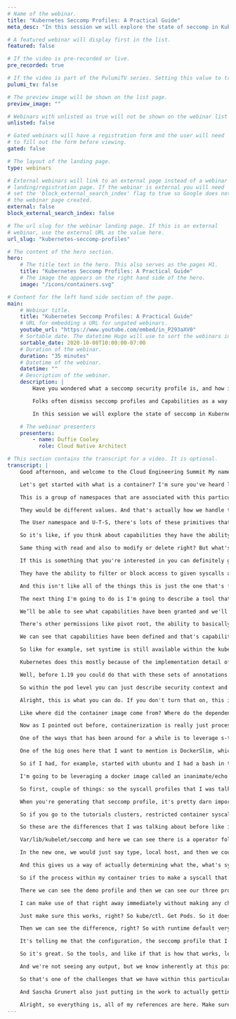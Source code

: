 ```yaml
---
# Name of the webinar.
title: "Kubernetes Seccomp Profiles: A Practical Guide"
meta_desc: "In this session we will explore the state of seccomp in Kubernetes and a couple of tools designed to make this more approachable."

# A featured webinar will display first in the list.
featured: false

# If the video is pre-recorded or live.
pre_recorded: true

# If the video is part of the PulumiTV series. Setting this value to true will list the video in the "PulumiTV" section.
pulumi_tv: false

# The preview image will be shown on the list page.
preview_image: ""

# Webinars with unlisted as true will not be shown on the webinar list
unlisted: false

# Gated webinars will have a registration form and the user will need
# to fill out the form before viewing.
gated: false

# The layout of the landing page.
type: webinars

# External webinars will link to an external page instead of a webinar
# landing/registration page. If the webinar is external you will need
# set the 'block_external_search_index' flag to true so Google does not index
# the webinar page created.
external: false
block_external_search_index: false

# The url slug for the webinar landing page. If this is an external
# webinar, use the external URL as the value here.
url_slug: "kubernetes-seccomp-profiles"

# The content of the hero section.
hero:
    # The title text in the hero. This also serves as the pages H1.
    title: "Kubernetes Seccomp Profiles: A Practical Guide"
    # The image the appears on the right hand side of the hero.
    image: "/icons/containers.svg"

# Content for the left hand side section of the page.
main:
    # Webinar title.
    title: "Kubernetes Seccomp Profiles: A Practical Guide"
    # URL for embedding a URL for ungated webinars.
    youtube_url: "https://www.youtube.com/embed/in_P293aXV0"
    # Sortable date. The datetime Hugo will use to sort the webinars in date order.
    sortable_date: 2020-10-08T10:00:00-07:00
    # Duration of the webinar.
    duration: "35 minutes"
    # Datetime of the webinar.
    datetime: ""
    # Description of the webinar.
    description: |
        Have you wondered what a seccomp security profile is, and how it relates to Linux Capabilities?

        Folks often dismiss seccomp profiles and Capabilities as a way of hardening applications as it is too difficult to determine what syscalls are in use by a given application.

        In this session we will explore the state of seccomp in Kubernetes and a couple of tools designed to make this more approachable.

    # The webinar presenters
    presenters:
        - name: Duffie Cooley
          role: Cloud Native Architect

# This section contains the transcript for a video. It is optional.
transcript: |
    Good afternoon, and welcome to the Cloud Engineering Summit My name is Duffie Cooley, and I'm here to talk to you today about seccomp security profiles I've been working in this space for about 20 years across a variety of different companies from networking to virtualization and most recently I've been working on kubernetes since about 2016. So for the last four years. As of this recording, I am unemployed. and looking and exploring what the next thing is going to be for me. You can find me most everywhere @mauilion, and recently I've been spending a lot of time on tgik.io and thepodlets.io both are great websites for keeping track of what's happening inside the cloud native space and if that's something that's interesting to you, I highly recommend you check them out.

    Let's get started with what is a container? I'm sure you've heard lots and lots of descriptions or definitions of what a container is. This is my personal favorite way of understanding what a container is. At the end of the day, a container is just a process running on a server somewhere. And the way that we can understand the mapping of that process, or the way that we can understand the way that process is isolated from other processes running on that same kernel is through the use of Linux primitives called namespaces. But understand, first of all, that that process is running just like any other process on the server. So there's nothing different about this process other than the mapping of namespaces that the process is constrained to.

    This is a group of namespaces that are associated with this particular process ID 2-4-5-2-7-5-4. Right, this process could be an NGINX running. It could be a NGINX container or it could be an SSH process from somebody logging into the server It can be any number of these things. And, this this mapping of primitives is going to be available against any process in the kernel, whether they are shared processes associated with the underlying node or whether they are containerized processes because you're running docker on that node. Now, as we look at this, one of the things I want to make clear is that if I were to like compare this output with the output of another running container, I would see that the mapping, right these the actual values associated with the CGROUP namespace, the IPC namespace, the MNT namespace and the NET namespace would disagree.

    They would be different values. And that's actually how we handle that isolation. We're basically tightly coupling that process with its own view of the network through the network namespace. And that's why when you SSH into a system and you type IP-add or use the all these interfaces, but when you exec into a container you only see one and it's the same node. We're using these primitives to isolate the view that that process has of the resources that are available to it, right? We can modify the view of the file system. We can modify the view of the inter-process communication system, right? the P-I-D namespace, inside of a Container P-I-D One is the very first process that runs. Outside of the container P-I-D One is probably sys init.

    The User namespace and U-T-S, there's lots of these primitives that are here to like help us isolate these processes from one another as they all share the same Linux kernel. The next thing I want to talk to you about is capabilities and capabilities is kind of a pretty interesting, not super new capability or new primitive that is available within the Linux kernel that allows us to be a little bit more granular. Certainly not a as granular, but a little bit more granular in the permissions that we can associate with a process. Now, let's break this down a little bit. So starting with kernel 2.2 the Linux kernel divides the privileges traditionally associated with super user into distinct units known as capabilities.

    So it's like, if you think about capabilities they have the ability to grant a chunk of permission to a user or to a process right? Before that, we had basically kind of a binary system when you were either going to be root and you had access to all the things or you were not root and you would only have access to those things that were kind of a traditional permission check where you, like, if you were associated with a group and that group had write access to a given file and you would have the ability to write that, write to that file.

    Same thing with read and also to modify or delete right? But what's different about this is now we can be even more specific, like maybe what we want to do is grant the ability to manipulate network interfaces to a process, but give them the ability to modify anything in the file system, right? And so we could give them a capability that would allow them to modify anything in the file system, but not let them access admin. So, you know, it's big chunks of permissions. Now, this is already a thing that exists within the within kubernetes and this is an example of how you might configure that inside of kubernetes.

    If this is something that you're interested in you can definitely go to docs.k8s.io an take a look at the security context topic and you'll find a way to actually explore and configure this stuff. In this example, we're actually granting net admin and sys time to this particular process and so the container that we've identified: gcr.io/google-samples/node-hello:1.0 has the ability to administrate the network, so they could do things like inside of the container dump IP tables or turn off of a network interface and those sorts of things. So how does all of this work? Capabilities can grant access to stuff, right? They have the ability to grant a very large chunk of permissions to a given process or to a particular user. Seccomp files are significantly more granular.

    They have the ability to filter or block access to given syscalls and they also have the ability to list, or to add or deny those permissions. And, the other thing I want to call out here is that seccomp is incredibly powerful, but it should be used in an allow and deny list model, otherwise, you will miss stuff. An example of this is that currently as of the 5.8 kernel, there are 345 syscalls that can be specifically allowed or denied by a seccomp profile in the x86_64 architecture.

    And this isn't like all of the things this is just the one that's for x86_64 and that number is up from I think it was like 250 in like a 4.x kernel right? So we're always adding more syscalls or we're actually further defining more syscalls and so you have to be really careful about the way that you define a seccomp profile and that you don't, it's not just a deny list because if you're denying only those things that you want to restrict, then as we add more syscalls, by default, they would be granted, and so we have to be allow and deny, we have to do both. If you want to see all of the syscalls that are available in the system, there's a great resource here and I'll show that to you in a little while.

    The next thing I'm going to do is I'm going to describe a tool that I'll be leveraging today to understand a little bit about the way that a given process is configured. And this was written by Jessie Frazelle, who's done a ton of work. Definitely one of my heroes in the space. She's done a lot of work on increasing the security of processes and docker containers and all that stuff. Here is an output of what kind of a bog stock configured docker configuration would work with right? And so, if we were just to do docker-run of a process and we take a look at the output of AMI-contained we’ll be able to derive a couple of different things.

    We’ll be able to see what capabilities have been granted and we'll also be able to see the syscalls that have been blocked. So by default, inside of, um, inside of a docker when you configure it or when you just you know, install it and turn it on. When you do a docker-run of a process, by default you get all of these system calls blocked. And a lot of these make a ton of sense. I mean if you, if we read through them. So for example, like there's one in here that is turning swap-on or swap-off, right? This actually gives us the ability to manipulate the swap file system as presented to the kernel, right? Which is probably more permission than we want to grant to a containerized process. There's other permissions like the ability to manipulate N-F-S, or the ability to init or delete or create a module.

    There's other permissions like pivot root, the ability to basically to root into a different file system if you can find access to it, and we do a lot of other filtering there as well, right? Like filtering the PROC tree, filtering the sys-FS tree. Lots of other stuff is actually filtered by docker by default. Inside of kubernetes, we have sort of a different output, and this is sort of an interesting thing, right? So, this is what happens when you do docker-run. This is what happens when you do kubectl run, right? When you start up a container we can see that some of these things are the same.

    We can see that capabilities have been defined and that's capability set is consistent. The apparmor profile is set to unconfined, which means that there is no apparmor running and if we look at seccomp profile, it says that it's disabled. Now, there are some blocks syscalls that are just inherent in the way that the container runtime inside of kubernetes operates. So, we still turn off things like swap-on, swap-off, okay, exec-load, some other kind of high-profile syscalls that could probably be more permissive. But at the same time we can see if there's a very large difference between these two values, right?

    So like for example, set systime is still available within the kubernetes container, but it's not set within, but it's not blocked, sorry. It's not blocked in the kubernetes containter, but it is blocked in the docker container. Why are these different? So folks like Jessie Frazelle and others did a bunch of research into a reasonable default seccomp profile and you can see the work, the result of that work, at docs.docker.com/engine/security/seccomp and they go into exactly why they blocked what and how and why they consider those things to be risks. So a ton of great work there and docker still uses this by default, but kubernetes disables that default.

    Kubernetes does this mostly because of the implementation detail of multiple containers in a pod, right? When you think about docker when we do a docker-run we're going to get one container and that process is pretty well isolated within that container. But within kubernetes, we have the ability to create multiple containers within the same pod. And that means that there's been, we had to think about the way that all of that gets manipulated a little differently. So what do we do? Like what if I actually wanted to make use of that default, that default seccomp profile that docker presents to us, right? Like what if I actually wanted to make use of that and just inherently increase the security of my processes.

    Well, before 1.19 you could do that with these sets of annotations. So you can annotate a deployment or any of the other primitives within kubernetes that allow you to deploy pods with these sets of annotations. And this is an example of something that you can make use of today, right? So, annotations, seccomp.security.alpha.kubernetes.io and at the pod level, you can describe runtime/default and that will configure your underlying container runtime to leverage that default set of permissions. And you can also specify this at a container level by giving the container name instead of the word pod. After 1.19 though and 1.19 is out now. So, after 1.19, you'll have the ability to do this with a first-class thing, right? So you'll be able to actually define this within the spec, rather than having to define the set an annotation level, you can define this right there within the spec at the pod level.

    So within the pod level you can just describe security context and there's a bunch of other stuff in security context that you can use to also further secure your applications. You can set this account seccomp profile and the type to run time default and that will also basically follow that same racing configuration path. And you can do that same thing with containers, right? So spec containers security context, seccompp profile, type: RuntimeDefault. Let's go back again for just a moment to what a kubernetes pod can do when you just do a kubte/ctl run and we could take a look at the output here. And remember there's like 22 blocked syscalls, seccomp is disabled, capabilities are all kind of what we expected and when we turn on RuntimeDefault we get 68 blocked syscalls so it's a lot cleaner and it's a lot more in line with what we were expecting from docker when we just did docker-run. So this is a, you know, very clear output.

    Alright, this is what you can do. If you don't turn that on, this is what you can do if you do turn that on and that really just basically increases the security model for that given process. So why do this stuff at all? Like why is this even interesting? And first I'll say that they're like three like pretty significant types of attack against containers that are interesting in the space today, right? The first is supply chain attacks. And I think this is a pretty important one.

    Like where did the container image come from? Where do the dependencies within that container image come from? And is there some way for us to validate that that came from a trusted place? Another one is exploitable application bugs, right? So if you, if I ran NGINX here and I gave the ability to like modify the content of the file system leveraging NGINX then that would be kind of a bug, right? And the other one that's interesting is like did some kind soul leave bash behind, right? Did somebody who created the configuration leave me a bunch of libraries that I could use once I actually land inside of that container or exploit myself into a shell? Is there, are there tools that I can expose or make use of right there inside that container to further exploit the rest of the system? And the last is syscalls against the shared Linux kernel.

    Now as I pointed out before, containerization is really just process isolation and it really does a pretty decent job of isolating the process from other processes against the Linux kernel, but it doesn't necessarily isolate that process from the Linux kernel itself, right? These system calls that the process can make, those can be pretty permissive on a given process level. And what these tools allow us to do is limit that output, right? Give us the ability to limit or constrain those syscalls that a process can make, which is a good thing. So to be able to actually pull this off, we kind of need to know what syscalls are going to be used by a process, right? And so there are a couple different ways to do this.

    One of the ways that has been around for a while is to leverage s-trace. So for example, if I were going to use curl, and I wanted to understand what system calls curl minus sS google.com would make, this is one way that I can actually go ahead and go about that, right? So I can do s-trace and pull all the syscalls for a given process. And here are the individual syscalls that were, that were called for this given process. And from there I can actually manipulate, I can create a seccomp profile and we'll look at some examples of seccomp profiles here in just a minute in the demonstration. And then that can test to make sure that my process is able to run and handle that thing. But, there are other tools out there and there's a bunch of, there's a bunch of them.

    One of the big ones here that I want to mention is DockerSlim, which is an incredible tool for allowing you in your build process, right, in your continuous integration or in your build process, to evaluate a container, to understand what syscalls and generate an apparmor profile for you, generate a seccomp profile for you, do all of those things for you. Kind of, um, programmatically within that thing. They call it DockerSlim because the other thing that it’ll do, is it will evaluate the underlying file system for that given container image under test, right? So you do docker-run or if you do DockerSlim of your container, you run your tests your integration tests against it that activates all of the code and everything within that container process and then DockerSlim is able to take what it learned about that process and remove everything that is not necessary.

    So if I had, for example, started with ubuntu and I had a bash in there, and a bunch of other things in there that could actually be used by an attacker, if I ran DockerSlim against that image it would be able to pull all of the stuff that I didn't use as part of my testing out of that image and give me one flat, minified image that contains only those things necessary for my process to run or operate as it did under test. So, very cool stuff and definitely worth checking out and keeping your eye on. Now demo time. What I've got, is I've got a kubernetes cluster stood up, leveraging my kind environment and kind is kubernetes and docker it's a way of actually bringing up a multi-node cluster locally with my docker containers on my Linux system.

    I'm going to be leveraging a docker image called an inanimate/echo or it's called echo-server and it's put out by Mario Lauria, incredible dude, and it gives us the ability to kind of just basically echo some of the things that we know about within the container system. And we'll be exploring those things as well. The last thing I want to tell, point out is that I have a new operator called seccomp operator. It's not mine, but it's being worked on within the community and it's hosted at sigs.k8s.io, seccomp operator. This operator gives us the ability to persist those seccomp profiles that we create down to disk so that they can be leveraged when creating containers. This is actually one of the problems that we have when trying to make use of seccomp profiles within kubernetes. So let's get started here.

    So first, couple of things: so the syscall profiles that I was talking, or the syscalls I was talking about before, this is a list of all of the system calls that are available within the Linux system across all the different architectures, right? And so here's the x86 one and minus-one means that this syscall doesn't exist in x86, but it looks like it does exist in arm. And this is another one of those things that makes this whole thing rather complex, right? As there are syscalls that go by a name or maybe go by a different number, depending on the different architecture that you're operating. So if you're leveraging x86_64 this is the column for you, but if you're leveraging arm64, it's a very different column and they might map differently, right? Like, the accept syscall in x86_64 is 43 and the accept syscall in arm_64 it's 202.

    When you're generating that seccomp profile, it's pretty darn important that you understand what the hardware architecture you’re targeting is and that you, and that you evaluate that. So, like I said, there are a bunch, many, a great many of differences of syscalls that are available. Last thing I want to point out is that there's been quite a bit of work recently in like, you know, making syscalls first-class. Like I said before, that difference between 1.19 and 1.18. And part of that work has been to improve the documentation around it.

    So if you go to the tutorials clusters, restricted container syscalls with seccomp, you'll find a very good tutorial for describing exactly how to go about that and if that's something that you're interested in, or if you want to play with it, this is a great way to jump into it. And they're going to take you basically through what I am about to do in the demonstration. Alright. So let's do it. Get nodes. So we have a four-node cluster or running 1.19.1 kube/ctl. Get pods. Dash A. We see that we were running the seccomp operator already. All these things are present. Let's go into pods and I want to show the difference between a couple of different pods. So let's do diff 1.18/fine-pod.yaml and 1.19/fine-pod.yaml.

    So these are the differences that I was talking about before like in the 1.18 file in the 1.18 timeframe if you wanted to secure a configuration with a specific seccomp profile, you would have to, you would have to describe like where to find that seccomp profile and you would do that with an annotation for that particular pod, leveraging this particular annotation title and then pointing at, pointing out where it would be found. In this case when we say local host we're talking about a particular directory on the underlying node, and that that directory is var/lib/kubelet and then whatever you have on it back here or actually var/lib/kubelet/seccomp and then operator, right? So, let's go to just take a look at that real quick and make sure that stuff is present.

    Var/lib/kubelet/seccomp and here we can see there is a operator folder and then there's also some configuration here, right? Now, this one is not going to be inside of that operator folder. If I do l-s, we're definitely not going to see the fine grained json yet, and that's because I haven't created it yet, but we're going to do that in our demonstration. Let's exit this node again. So again that difference just to highlight it, right? Is that before in 1.18 we had to do it with an annotation in 1.19. We now have first-class support and we can define it this way instead, and you can see the way it's mapping, right? So in the old one, in the annotation we would say it's a local-host-type profile and then we would give a path to where it could be found.

    In the new one, we would just say type, local host, and then we could give a path to where it would be found. Alright, great. Let's move forward. So because this is a 1.19 cluster, I'm going to jump into my 1.19 to find pods. I'm going to go first, I'm going to go back. Jump into my profiles and take a look at all of these profiles. So I've got a couple of different profiles that I'm going to describe here. The first one is going to be this audit.json profile. This is a really interesting profile because what it does is it actually allows us to log the syscalls that are made by a process. It doesn't deny them. It just logs them.

    And this gives us a way of actually determining what the, what's syscalls a processor is making within that runtime. The other one we have is fine-grained.json. This is interesting, this is a kind of an example of a security comp profile that gives us the ability to understand like the configuration here. So we've got our architectures x86_64, 86 and 32. We have a list of seccomp. We have a list of syscalls by name. And then we have an SCMP action allow, right? Now, up here we have default action SCMP, ACT, ERRNO, and that means that our default action is a deny, okay? Anything not in the allow list will be denied.

    So if the process within my container tries to make a syscall that is not in this list, then that syscall will be denied by that seccomp profile. Let's take a look at violation .json. And again we can see in this case, we just put a blanket deny. Everything will be denied. Alright. We got our three different profiles here. Let's go ahead and deploy them. And the way that I'm doing that, let's take a look at the demo profiles here. As I've taken all three of those examples, I populated them into the seccomp operator namespace as a config map and I've given them the name demo profile and I've given them an annotation seccomp.security.kubernetes.io/profile: “true” and this means that this will allow for the seccomp operator to grab these configurations and populate them on disk. So if we go back into our docker exec again, var/lib/kubelet/seccomp-operator.

    There we can see the demo profile and then we can see our three profiles that we created, right? So what all the seccomp operators doing right now is it's taking that config map that I created pulling out the actual seccomp profiles that I've defined and populating them on disk. And that's an important step because if they're not on disk and I reference them within a container then the container will not start because there is no profile available on the underlying node. Now remember that that doesn't keep me from making use of runtime default.

    I can make use of that right away immediately without making any changes playing with this seccomp operator stuff, any that stuff, what this is allowing me to do is put a more fine-grained a more specific seccomp profile to work for a given process. So let's go back over to our pods here. We're going to look at the bash runtime pod. And in this configuration, right? I've set use runtime default. I'm actually going to go ahead and run this bash process. I'm going to get it go ahead and run this can AMI-contained pause process and let's go ahead and start this up. So let's do, kube/ctl apply. Dash F. Bash. Runtime.

    Just make sure this works, right? So kube/ctl. Get Pods. So it does work and if we do kube/ctl describe pod and we can see that the configuration up here at the top, it actually backward populated the annotation, but inside of the configuration of that pod, it's now running under that. Under that, in that state with the, with the configuration of those seccomp profiles happening. So if I jump in here kube/ctl. Exec. T-I. Bash. And I do AMI-contained. Then we can see those 65 block syscalls. We see seccomp is set to filtering and so we can see that this process totally worked. Which is great. And if I were to do kube/ctl. Run it. Bash. Image equals. That same image.

    Then we can see the difference, right? So with runtime default very much more secured without runtime default, not nearly as secured. Okay? Kube.ctl. Get pods. Actually. So we can see our two pods, one running bash, one running [unknown]. Alright, so, next thing we're going to do is we're going to go ahead and deploy a more specific example. So let's take a look at find pod. Now find pods going to make use of the Maui Lion Echo Server. Then we're going to turn on all of the the the fine-grained configuration and we're going to see if we can get this thing running the way that we had it before, right? So we do kube/ctl. Apply. Dash F. Kube/ctl . Logs. Find pod. We can see that it's not operating correctly. It's not kicking up. And that is because, oh apparently I have set the path to something incorrectly. So we can see that in this warning error.

    It's telling me that the configuration, the seccomp profile that I've described, seccomp operator demo profile. Fine-grained. Contains .json isn't where it was expected to be, so we can actually modify that. So. Yeah, see the path is actually seccomp operators, seccomp operator demo profile. And so, alright, so let's do kube/ctl. Delete. Dash F. Fine pod. Kube/ctl. Apply. Dash F. Fine pod. Kube/ctl. Find pods. Now it's working. So it was just a passing problem. But anyway, so that's all working. And that's actually the demonstration that I had for you. This gives you the ability to actually configure a seccomp profile and the ability to make sure that that's working.

    So it's great. So the tools, and like if that is how that works, let's do one more. Let's do one more example of the violation pod here. Kube/ctl. Apply. Dash F. Violation pod. Kube/ctl. Get pods. And we will see that this will fail and we’ll see that the output is different, right? It's not failing because the pod wasn't able to be created. It's failing because of an error. So, kube/ctl. Violation pod. No logs. Kube/ctl. Describe pod. Violation pod.

    And we're not seeing any output, but we know inherently at this point we know it's because all of the system calls have been blocked and it means that we are not able to actually start any process because any system call that would be made against that Linux kernel would just be denied, right?. And so, the debugging isn't super great yet, but it does tell us that it was terminated in error and uh, and we can understand that it's likely because of the configuration of that seccomp profile.

    So that's one of the challenges that we have within this particular model is that the debugging isn't super awesome, but it is what it is. Alright, let's go back to our slides and let me give a shoutout to the amazing community behind the kind project. The Magnificent. Mr. Daniel Mangum who actually has been doing a lot of work on spreading the word on this stuff and actually doing a lot of the work behind the scenes for the seccomp operator. The amazing Paulo Gomez has put up a bunch of different, incredible talks on seccomp profiles and all of those things.

    And Sascha Grunert also just putting in the work to actually getting all of these things to the place where there can be supported within kubernetes. Here's my reference and slide. I'll leave this up for just a moment so that you can see where it is. Again if you wanted to if you want to see this content, the slides that are available at tgik.io. Uh, seccomp and you can find it there.

    Alright, so everything is, all of my references are here. Make sure you take your screenshot now so that you can go check those things out. They're all incredible. And thank you so much for your time. Find me online @Mauilion and have a great, great rest of the event. Cheers!
---
```

